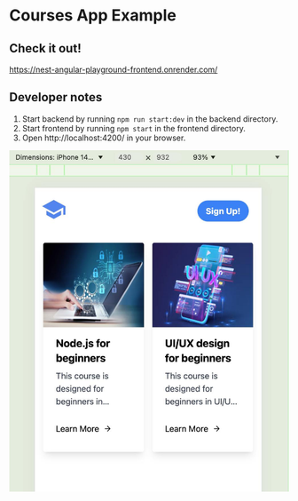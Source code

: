 # Courses App Example

## Check it out!
https://nest-angular-playground-frontend.onrender.com/

## Developer notes
1. Start backend by running `npm run start:dev` in the backend directory.
2. Start frontend by running `npm start` in the frontend directory.
3. Open http://localhost:4200/ in your browser.

![project-example.jpg](project-example.jpg)
